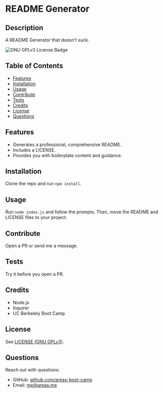 # README Generator
## Description
A README Generator that doesn’t suck.

<!-- if appropriate, add a screenshot ![image-alt](image-url) -->

![GNU GPLv3 License Badge](https://img.shields.io/github/license/areas-boot-camp/09-readme-generator)


## Table of Contents
- [Features](#features)
- [Installation](#installation)
- [Usage](#usage)
- [Contribute](#contribute)
- [Tests](#tests)
- [Credits](#credits)
- [License](#license)
- [Questions](#questions)


## Features
- Generates a professional, comprehensive README.
- Includes a LICENSE.
- Provides you with boilerplate content and guidance.


## Installation
Clone the repo and run `npm install`.


## Usage
Run `node index.js` and follow the prompts. Then, move the README and LICENSE files to your project.


## Contribute
Open a PR or send me a message.


## Tests
Try it before you open a PR.


## Credits
- Node.js
- Inquirer
- UC Berkelely Boot Camp


## License
See [LICENSE (GNU GPLv3)](./LICENSE).


## Questions
Reach out with questions:

- GitHub: [github.com/areas-boot-camp](https://github.com/areas-boot-camp)
- Email: [me@areas.me](mailto:me@areas.me)
